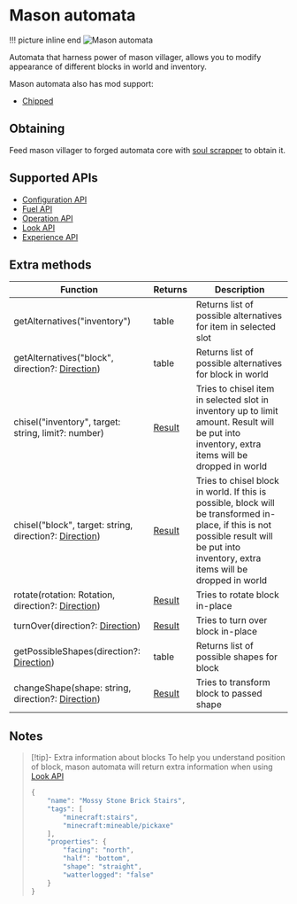 # Mason automata

!!! picture inline end
    ![Mason automata](mason_automata.png)

Automata that harness power of mason villager, allows you to modify appearance of different blocks in world and inventory.

Mason automata also has mod support:

- [Chipped](https://www.curseforge.com/minecraft/mc-mods/chipped)

## Obtaining

Feed mason villager to forged automata core with [soul scrapper](soul_scrapper.md) to obtain it.

## Supported APIs

- [Configuration API](configuration.md)
- [Fuel API](fuel.md)
- [Operation API](operation.md)
- [Look API](look.md)
- [Experience API](experience.md)

## Extra methods

| Function                                                                            | Returns                          | Description                                                                                                                                                                              |
| ----------------------------------------------------------------------------------- | -------------------------------- | ---------------------------------------------------------------------------------------------------------------------------------------------------------------------------------------- |
| getAlternatives("inventory")                                                        | table                            | Returns list of possible alternatives for item in selected slot                                                                                                                          |
| getAlternatives("block", direction?: [Direction](introduction.md#direction))        | table                            | Returns list of possible alternatives for block in world                                                                                                                                 |
| chisel("inventory", target: string, limit?: number)                                 | [Result](introduction.md#result) | Tries to chisel item in selected slot in inventory up to limit amount. Result will be put into inventory, extra items will be dropped in world                                           |
| chisel("block", target: string, direction?: [Direction](introduction.md#direction)) | [Result](introduction.md#result) | Tries to chisel block in world. If this is possible, block will be transformed in-place, if this is not possible result will be put into inventory, extra items will be dropped in world |
| rotate(rotation: Rotation, direction?: [Direction](introduction.md#direction))      | [Result](introduction.md#result) | Tries to rotate block in-place                                                                                                                                                           |
| turnOver(direction?: [Direction](introduction.md#direction))                        | [Result](introduction.md#result) | Tries to turn over block in-place                                                                                                                                                        |
| getPossibleShapes(direction?: [Direction](introduction.md#direction))               | table                            | Returns list of possible shapes for block                                                                                                                                                |
| changeShape(shape: string, direction?: [Direction](introduction.md#direction))      | [Result](introduction.md#result) | Tries to transform block to passed shape                                                                                                                                                 |

## Notes

> [!tip]- Extra information about blocks
> To help you understand position of block, mason automata will return extra information when using [Look API](look.md)
> 
> ```javascript
> {
>     "name": "Mossy Stone Brick Stairs",
>     "tags": [
>         "minecraft:stairs",
>         "minecraft:mineable/pickaxe"
>     ],
>     "properties": {
>         "facing": "north",
>         "half": "bottom",
>         "shape": "straight",
>         "watterlogged": "false"
>     }
> }
> ```
